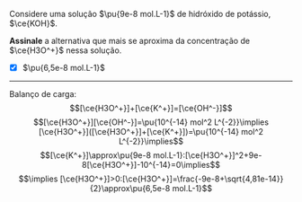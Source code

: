 Considere uma solução $\pu{9e-8 mol.L-1}$ de hidróxido de potássio, $\ce{KOH}$.

**Assinale** a alternativa que mais se aproxima da concentração de $\ce{H3O^+}$ nessa solução.

- [x] $\pu{6,5e-8 mol.L-1}$

---

Balanço de carga:
$$[\ce{H3O^+}]+[\ce{K^+}]=[\ce{OH^-}]$$
$$[\ce{H3O^+}][\ce{OH^-}]=\pu{10^{-14} mol^2 L^{-2}}\implies [\ce{H3O^+}]([\ce{H3O^+}]+[\ce{K^+}])=\pu{10^{-14} mol^2 L^{-2}}\implies$$
$$[\ce{K^+}]\approx\pu{9e-8 mol.L-1}:[\ce{H3O^+}]^2+9e-8[\ce{H3O^+}]-10^{-14}=0\implies$$
$$\implies [\ce{H3O^+}]>0:[\ce{H3O^+}]=\frac{-9e-8+\sqrt{4,81e-14}}{2}\approx\pu{6,5e-8 mol.L-1}$$